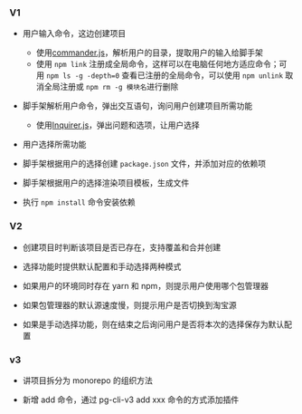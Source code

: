 ### V1

- 用户输入命令，这边创建项目
  - 使用[commander.js](https://github.com/tj/commander.js/blob/master/Readme_zh-CN.md)，解析用户的目录，提取用户的输入给脚手架
  - 使用 `npm link` 注册成全局命令，这样可以在电脑任何地方适应命令；可用 `npm ls -g -depth=0` 查看已注册的全局命令，可以使用 `npm unlink` 取消全局注册或 `npm rm -g 模块名`进行删除

- 脚手架解析用户命令，弹出交互语句，询问用户创建项目所需功能
  - 使用[Inquirer.js](https://github.com/SBoudrias/Inquirer.js/)，弹出问题和选项，让用户选择
  
- 用户选择所需功能
  
- 脚手架根据用户的选择创建 `package.json` 文件，并添加对应的依赖项
  
- 脚手架根据用户的选择渲染项目模板，生成文件
  
- 执行 `npm install` 命令安装依赖


### V2

- 创建项目时判断该项目是否已存在，支持覆盖和合并创建

- 选择功能时提供默认配置和手动选择两种模式

- 如果用户的环境同时存在 yarn 和 npm，则提示用户使用哪个包管理器

- 如果包管理器的默认源速度慢，则提示用户是否切换到淘宝源

- 如果是手动选择功能，则在结束之后询问用户是否将本次的选择保存为默认配置


### v3

  - 讲项目拆分为 monorepo 的组织方法

  - 新增 add 命令，通过 pg-cli-v3 add xxx 命令的方式添加插件
